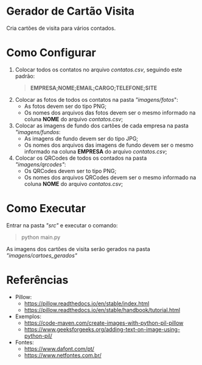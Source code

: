 # Gerador de Cartão Visita

Cria cartões de visita para vários contados.

# Como Configurar

1. Colocar todos os contatos no arquivo _contatos.csv_, seguindo este padrão:
    > **EMPRESA;NOME;EMAIL;CARGO;TELEFONE;SITE**
2. Colocar as fotos de todos os contatos na pasta _"imagens/fotos_":
    - As fotos devem ser do tipo PNG;
    - Os nomes dos arquivos das fotos devem ser o mesmo informado na coluna **NOME** do arquivo _contatos.csv_;
3. Colocar as imagens de fundo dos cartões de cada empresa na pasta _"imagens/fundos_:
    - As imagens de fundo devem ser do tipo JPG;
    - Os nomes dos arquivos das imagens de fundo devem ser o mesmo informado na coluna **EMPRESA** do arquivo _contatos.csv_;
4. Colocar os QRCodes de todos os contados na pasta _"imagens/qrcodes"_:
    - Os QRCodes devem ser to tipo PNG;
    - Os nomes dos arquivos QRCodes devem ser o mesmo informado na coluna **NOME** do arquivo _contatos.csv_;

# Como Executar

Entrar na pasta _"src"_ e executar o comando:

> python main.py

As imagens dos cartões de visita serão gerados na pasta _"imagens/cartoes_gerados"_

# Referências

-   Pillow:
    -   https://pillow.readthedocs.io/en/stable/index.html
    -   https://pillow.readthedocs.io/en/stable/handbook/tutorial.html
-   Exemplos:
    -   https://code-maven.com/create-images-with-python-pil-pillow
    -   https://www.geeksforgeeks.org/adding-text-on-image-using-python-pil/
-   Fontes:
    -   https://www.dafont.com/pt/
    -   https://www.netfontes.com.br/
